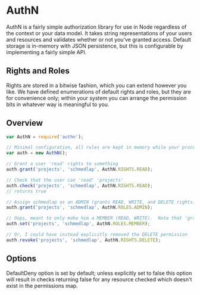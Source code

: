 # AuthN #
AuthN is a fairly simple authorization library for use in Node regardless of the context or your data model.  It takes string representations of your users and resources and validates whether or not you've granted access.  Default storage is in-memory with JSON persistence, but this is configurable by implementing a fairly simple API.

## Rights and Roles ##
Rights are stored in a bitwise fashion, which you can extend however you like.  We have defined enumerations of default rights and roles, but they are for convenience only; within your system you can arrange the permission bits in whatever way is meaningful to you.

## Overview ##


```js
var AuthN = require('authn');

// Minimal configuration, all rules are kept in memory while your process is running
var auth = new AuthN(); 

// Grant a user 'read' rights to something
auth.grant('projects', 'schmedlap', AuthN.RIGHTS.READ);

// Check that the user can 'read' 'projects'
auth.check('projects', 'schmedlap', AuthN.RIGHTS.READ);
// returns true

// Assign schmedlap as an ADMIN (grants READ, WRITE, and DELETE rights)
auth.grant('projects', 'schmedlap', AuthN.ROLES.ADMIN);

// Oops, meant to only make him a MEMBER (READ, WRITE).  Note that 'grant' does a bitwise &,so if I grant schmedlap the MEMBER role right now, it won't remove his DELETE rights, so I need to do this instead:
auth.set('projects', 'schmedlap', AuthN.ROLES.MEMBER);

// Or, I could have instead explicitly removed the DELETE permission
auth.revoke('projects', 'schmedlap', AuthN.RIGHTS.DELETE);
```


## Options ##
DefaultDeny option is set by default; unless explicitly set to false this option will result in checks returning false for any resource checked which doesn't exist in the permissions map.
